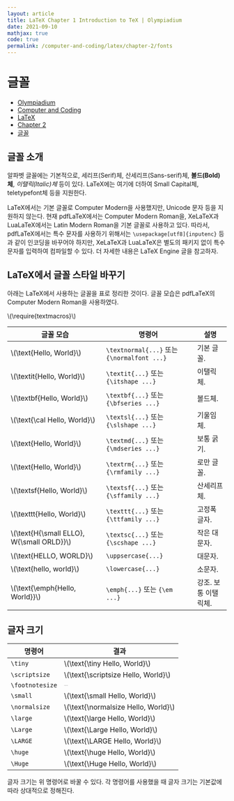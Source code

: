 ```yaml
---
layout: article
title: LaTeX Chapter 1 Introduction to TeX | Olympiadium
date: 2021-09-10
mathjax: true
code: true
permalink: /computer-and-coding/latex/chapter-2/fonts
---
```

# 글꼴
<ul class="breadcrumb">
	<li><a href="{{ site.homeurl }}">Olympiadium</a></li> 
	<li><a href="{{ site.homeurl }}computer-and-coding/">Computer and Coding</a></li> 
	<li><a href="{{ site.homeurl }}computer-and-coding/latex/">LaTeX</a></li>
	<li><a href="{{ site.homeurl }}computer-and-coding/latex/chapter-2/">Chapter 2</a></li>
	<li><a href="{{ site.homeurl }}computer-and-coding/latex/chapter-2/fonts/">글꼴</a></li>
</ul>

## 글꼴 소개
알파벳 글꼴에는 기본적으로, 세리프(Serif)체, 산세리프(Sans-serif)체, <b>볼드(Bold)체</b>, <i>이탤릭(Italic)체</i> 등이 있다. LaTeX에는 여기에 더하여 Small Capital체, teletypefont체 등을 지원한다.

LaTeX에서는 기본 글꼴로 Computer Modern을 사용했지만, Unicode 문자 등을 지원하지 않는다. 현재 pdfLaTeX에서는 Computer Modern Roman을, XeLaTeX과 LuaLaTeX에서는 Latin Modern Roman을 기본 글꼴로 사용하고 있다. 따라서, pdfLaTeX에서는 특수 문자를 사용하기 위해서는 <code class="lang-latex">\usepackage[utf8]{inputenc}</code> 등과 같이 인코딩을 바꾸어야 하지만, XeLaTeX과 LuaLaTeX은 별도의 패키지 없이 특수 문자를 입력하여 컴파일할 수 있다. 더 자세한 내용은 LaTeX Engine 글을 참고하자.

## LaTeX에서 글꼴 스타일 바꾸기
아래는 LaTeX에서 사용하는 글꼴을 표로 정리한 것이다. 글꼴 모습은 pdfLaTeX의 Computer Modern Roman을 사용하였다.
<p>\(\require{textmacros}\)</p>
<table>
<thead>
<tr>
<th>글꼴 모습</th>
<th>명령어</th>
<th>설명</th>
</tr>
</thead>
<tbody>
<tr>
<td>\(\text{Hello, World}\)</td>
<td><code class="lang-latex">\textnormal{...}</code> 또는 <code class="lang-latex">{\normalfont ...}</code></td>
<td>기본 글꼴.</td>
</tr>
<tr>
<td>\(\textit{Hello, World}\)</td>
<td><code class="lang-latex">\textit{...}</code> 또는 <code class="lang-latex">{\itshape ...}</code></td>
<td>이탤릭체.</td>
</tr>
<tr>
<td>\(\textbf{Hello, World}\)</td>
<td><code class="lang-latex">\textbf{...}</code> 또는 <code class="lang-latex">{\bfseries ...}</code></td>
<td>볼드체.</td>
</tr>
<tr>
<td>\(\text{\cal Hello, World}\)</td>
<td><code class="lang-latex">\textsl{...}</code> 또는 <code class="lang-latex">{\slshape ...}</code></td>
<td>기울임체.</td>
</tr>
<tr>
<td>\(\text{Hello, World}\)</td>
<td><code class="lang-latex">\textmd{...}</code> 또는 <code class="lang-latex">{\mdseries ...}</code></td>
<td>보통 굵기.</td>
</tr>
<tr>
<td>\(\text{Hello, World}\)</td>
<td><code class="lang-latex">\textrm{...}</code> 또는 <code class="lang-latex">{\rmfamily ...}</code></td>
<td>로만 글꼴.</td>
</tr>
<tr>
<td>\(\textsf{Hello, World}\)</td>
<td><code class="lang-latex">\textsf{...}</code> 또는 <code class="lang-latex">{\sffamily ...}</code></td>
<td>산세리프체.</td>
</tr>
<tr>
<td>\(\texttt{Hello, World}\)</td>
<td><code class="lang-latex">\texttt{...}</code> 또는 <code class="lang-latex">{\ttfamily ...}</code></td>
<td>고정폭 글자.</td>
</tr>
<tr>
<td>\(\text{H{\small ELLO}, W{\small ORLD}}\)</td>
<td><code class="lang-latex">\textsc{...}</code> 또는 <code class="lang-latex">{\scshape ...}</code></td>
<td>작은 대문자.</td>
</tr>
<tr>
<td>\(\text{HELLO, WORLD}\)</td>
<td><code class="lang-latex">\uppsercase{...}</code></td>
<td>대문자.</td>
</tr>
<tr>
<td>\(\text{hello, world}\)</td>
<td><code class="lang-latex">\lowercase{...}</code></td>
<td>소문자.</td>
</tr>
<tr>
<td>\(\text{\emph{Hello, World}}\)</td>
<td><code class="lang-latex">\emph{...}</code> 또는 <code class="lang-latex">{\em ...}</code></td>
<td>강조. 보통 이탤릭체.</td>
</tr>
</tbody>
</table>

## 글자 크기

<table>
<thead>
<tr>
<th>명령어</th>
<th>결과</th>
</tr>
</thead>
<tbody>
<tr>
<td><code class="lang-latex">\tiny</code>
</td>
<td>\(\text{\tiny Hello, World}\)</td></tr>
<tr>
<td><code class="lang-latex">\scriptsize</code>
</td>
<td>\(\text{\scriptsize Hello, World}\)</td></tr>
<tr>
<td><code class="lang-latex">\footnotesize</code>
</td>
<td><span style="font-size: 0.9;">\(\text{Hello, World}\)</span></td></tr>
<tr>
<td><code class="lang-latex">\small</code>
</td>
<td>\(\text{\small Hello, World}\)</td></tr>
<tr>
<td><code class="lang-latex">\normalsize</code>
</td>
<td>\(\text{\normalsize Hello, World}\)</td></tr>
<tr>
<td><code class="lang-latex">\large</code>
</td>
<td>\(\text{\large Hello, World}\)</td></tr>
<tr>
<td><code class="lang-latex">\Large</code>
</td>
<td>\(\text{\Large Hello, World}\)</td></tr>
<tr>
<td><code class="lang-latex">\LARGE</code>
</td>
<td>\(\text{\LARGE Hello, World}\)</td></tr>
<tr>
<td><code class="lang-latex">\huge</code>
</td>
<td>\(\text{\huge Hello, World}\)</td></tr>
<tr>
<td><code class="lang-latex">\Huge</code>
</td>
<td>\(\text{\Huge Hello, World}\)</td></tr></tbody></table>

글자 크기는 위 명령어로 바꿀 수 있다. 각 명령어를 사용했을 때 글자 크기는 기본값에 따라 상대적으로 정해진다.